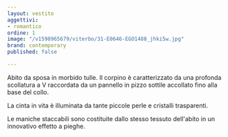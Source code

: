 ```yaml
---
layout: vestito
aggettivi:
- romantico
ordine: 1
image: "/v1598965679/viterbo/31-E0646-EGO1488_jhki5w.jpg"
brand: contemporary
published: false

---
```

Abito da sposa in morbido tulle. Il corpino è caratterizzato da una profonda scollatura a V raccordata da un pannello in pizzo sottile accollato fino alla base del collo.

La cinta in vita è illuminata da tante piccole perle e cristalli trasparenti.

Le maniche staccabili sono costituite dallo stesso tessuto dell'abito in un innovativo effetto a pieghe.